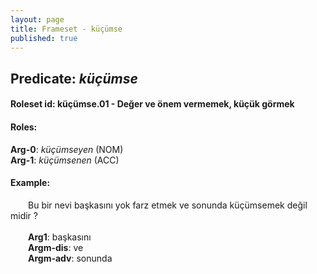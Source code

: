 ```yaml
---
layout: page
title: Frameset - küçümse
published: true
---
```

<h2>Predicate: <i>küçümse</i></h2>
<h4>Roleset id: küçümse.01 - Değer ve önem vermemek, küçük görmek<br>
<h4>Roles:</h4>
<b>Arg-0</b>: <i>küçümseyen</i>  (NOM) <br>
<b>Arg-1</b>: <i>küçümsenen</i>  (ACC) <br>
<h4>Example:</h4>
&emsp;&emsp;Bu bir nevi başkasını yok farz etmek ve sonunda küçümsemek değil midir ?<br><br>
&emsp;&emsp;<b>Arg1</b>:  başkasını<br>
&emsp;&emsp;<b>Argm-dis</b>:  ve<br>
&emsp;&emsp;<b>Argm-adv</b>:  sonunda<br>

